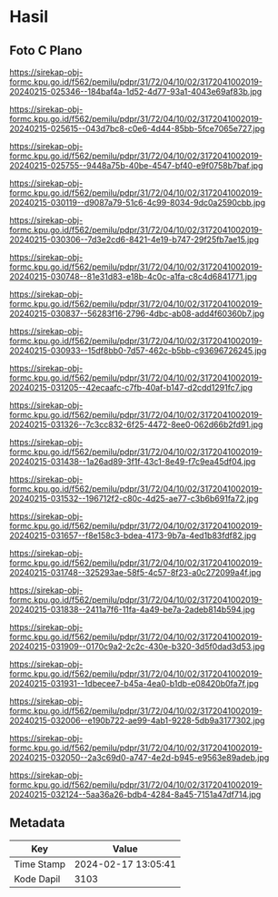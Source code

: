 # Hasil

## Foto C Plano

https://sirekap-obj-formc.kpu.go.id/f562/pemilu/pdpr/31/72/04/10/02/3172041002019-20240215-025346--184baf4a-1d52-4d77-93a1-4043e69af83b.jpg

https://sirekap-obj-formc.kpu.go.id/f562/pemilu/pdpr/31/72/04/10/02/3172041002019-20240215-025615--043d7bc8-c0e6-4d44-85bb-5fce7065e727.jpg

https://sirekap-obj-formc.kpu.go.id/f562/pemilu/pdpr/31/72/04/10/02/3172041002019-20240215-025755--9448a75b-40be-4547-bf40-e9f0758b7baf.jpg

https://sirekap-obj-formc.kpu.go.id/f562/pemilu/pdpr/31/72/04/10/02/3172041002019-20240215-030119--d9087a79-51c6-4c99-8034-9dc0a2590cbb.jpg

https://sirekap-obj-formc.kpu.go.id/f562/pemilu/pdpr/31/72/04/10/02/3172041002019-20240215-030306--7d3e2cd6-8421-4e19-b747-29f25fb7ae15.jpg

https://sirekap-obj-formc.kpu.go.id/f562/pemilu/pdpr/31/72/04/10/02/3172041002019-20240215-030748--81e31d83-e18b-4c0c-a1fa-c8c4d6841771.jpg

https://sirekap-obj-formc.kpu.go.id/f562/pemilu/pdpr/31/72/04/10/02/3172041002019-20240215-030837--56283f16-2796-4dbc-ab08-add4f60360b7.jpg

https://sirekap-obj-formc.kpu.go.id/f562/pemilu/pdpr/31/72/04/10/02/3172041002019-20240215-030933--15df8bb0-7d57-462c-b5bb-c93696726245.jpg

https://sirekap-obj-formc.kpu.go.id/f562/pemilu/pdpr/31/72/04/10/02/3172041002019-20240215-031205--42ecaafc-c7fb-40af-b147-d2cdd1291fc7.jpg

https://sirekap-obj-formc.kpu.go.id/f562/pemilu/pdpr/31/72/04/10/02/3172041002019-20240215-031326--7c3cc832-6f25-4472-8ee0-062d66b2fd91.jpg

https://sirekap-obj-formc.kpu.go.id/f562/pemilu/pdpr/31/72/04/10/02/3172041002019-20240215-031438--1a26ad89-3f1f-43c1-8e49-f7c9ea45df04.jpg

https://sirekap-obj-formc.kpu.go.id/f562/pemilu/pdpr/31/72/04/10/02/3172041002019-20240215-031532--196712f2-c80c-4d25-ae77-c3b6b691fa72.jpg

https://sirekap-obj-formc.kpu.go.id/f562/pemilu/pdpr/31/72/04/10/02/3172041002019-20240215-031657--f8e158c3-bdea-4173-9b7a-4ed1b83fdf82.jpg

https://sirekap-obj-formc.kpu.go.id/f562/pemilu/pdpr/31/72/04/10/02/3172041002019-20240215-031748--325293ae-58f5-4c57-8f23-a0c272099a4f.jpg

https://sirekap-obj-formc.kpu.go.id/f562/pemilu/pdpr/31/72/04/10/02/3172041002019-20240215-031838--2411a7f6-11fa-4a49-be7a-2adeb814b594.jpg

https://sirekap-obj-formc.kpu.go.id/f562/pemilu/pdpr/31/72/04/10/02/3172041002019-20240215-031909--0170c9a2-2c2c-430e-b320-3d5f0dad3d53.jpg

https://sirekap-obj-formc.kpu.go.id/f562/pemilu/pdpr/31/72/04/10/02/3172041002019-20240215-031931--1dbecee7-b45a-4ea0-b1db-e08420b0fa7f.jpg

https://sirekap-obj-formc.kpu.go.id/f562/pemilu/pdpr/31/72/04/10/02/3172041002019-20240215-032006--e190b722-ae99-4ab1-9228-5db9a3177302.jpg

https://sirekap-obj-formc.kpu.go.id/f562/pemilu/pdpr/31/72/04/10/02/3172041002019-20240215-032050--2a3c69d0-a747-4e2d-b945-e9563e89adeb.jpg

https://sirekap-obj-formc.kpu.go.id/f562/pemilu/pdpr/31/72/04/10/02/3172041002019-20240215-032124--5aa36a26-bdb4-4284-8a45-7151a47df714.jpg


## Metadata

| Key        | Value               |
| ---------- | ------------------- |
| Time Stamp | 2024-02-17 13:05:41 |
| Kode Dapil | 3103                |




